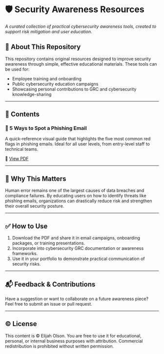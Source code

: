 # 🛡️ Security Awareness Resources  
*A curated collection of practical cybersecurity awareness tools, created to support risk mitigation and user education.*

## 📘 About This Repository

This repository contains original resources designed to improve security awareness through simple, effective educational materials. These tools can be used for:

- Employee training and onboarding
- Public cybersecurity education campaigns
- Showcasing personal contributions to GRC and cybersecurity knowledge-sharing

---

## 📂 Contents

### 📄 5 Ways to Spot a Phishing Email
A quick-reference visual guide that highlights the five most common red flags in phishing emails. Ideal for all user levels, from entry-level staff to technical teams.

🔗 [View PDF]([./security-awareness/5-Ways-to-Spot-a-Phishing-Email.pdf](https://github.com/elijah-i-olson/security-awareness-resources/blob/14765a615dea8556b51b27825e7e1bc772a318e0/5%20WAYS%20TO%20SPOT%20A%20PHISHING%20EMAIL.pdf))

---

## 🎯 Why This Matters

Human error remains one of the largest causes of data breaches and compliance failures. By educating users on how to identify threats like phishing emails, organizations can drastically reduce risk and strengthen their overall security posture.

---

## ✅ How to Use

1. Download the PDF and share it in email campaigns, onboarding packages, or training presentations.
2. Incorporate into cybersecurity GRC documentation or awareness frameworks.
3. Use it in your portfolio to demonstrate practical communication of security risks.

---

## 📬 Feedback & Contributions

Have a suggestion or want to collaborate on a future awareness piece?  
Feel free to submit an issue or pull request.

---

## ©️ License

This content is © Elijah Olson. You are free to use it for educational, personal, or internal business purposes with attribution. Commercial redistribution is prohibited without written permission.
